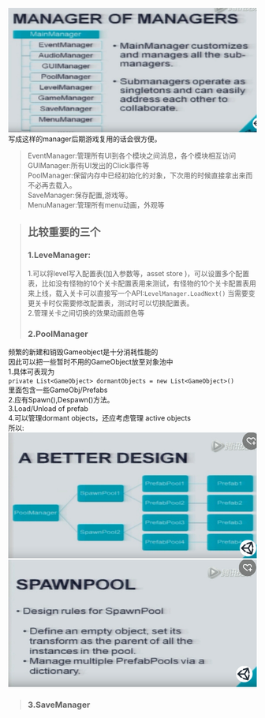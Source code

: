 ![UnityFrame](./UnityFrame/UnityFrame.png)  
写成这样的manager后期游戏复用的话会很方便。  
>EventManager:管理所有UI到各个模块之间消息，各个模块相互访问  
>GUIManager:所有UI发出的Click事件等  
>PoolManager:保留内存中已经初始化的对象，下次用的时候直接拿出来而不必再去载入。  
>SaveManager:保存配置,游戏等。  
>MenuManager:管理所有menu动画，外观等  

>## 比较重要的三个
>### 1.LeveManager:
>1.可以将level写入配置表(加入参数等，asset store <mad levelmanager>)，可以设置多个配置表，比如没有怪物的10个关卡配置表用来测试，有怪物的10个关卡配置表用来上线，载入关卡可以直接写一个API:`LevelManager.LoadNext()` 当需要变更关卡时仅需要修改配置表，测试时可以切换配置表。    
2.管理关卡之间切换的效果动画颜色等
>### 2.PoolManager  
频繁的新建和销毁Gameobject是十分消耗性能的  
因此可以把一些暂时不用的GameObject放至对象池中  
1.具体可表现为  
`private List<GameObject> dormantObjects = new List<GameObject>()`  
里面包含一些GameObj/Prefabs  
2.应有Spawn(),Despawn()方法。  
3.Load/Unload of prefab  
4.可以管理dormant objects，还应考虑管理 active objects  
所以:  
![UnityFrame](./UnityFrame/UnityFrame2.png)   
![UnityFrame](./UnityFrame/UnityFrame3.png) 

>### 3.SaveManager  
>